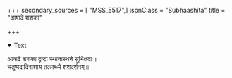+++
secondary_sources = [ "MSS_5517",]
jsonClass = "Subhaashita"
title = "आषाढे शशका"

+++

<details open><summary>Text</summary>

आषाढे शशका दृष्टा स्थानास्थने सुभिक्षदाः।  
चतुष्पदादिनाशाय तल्लब्ध्यै शशदर्शनम्॥
</details>
